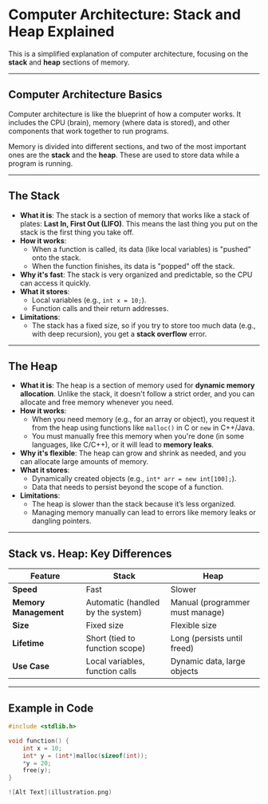 # Computer Architecture: Stack and Heap Explained

This is a simplified explanation of computer architecture, focusing on the **stack** and **heap** sections of memory.

---

## **Computer Architecture Basics**
Computer architecture is like the blueprint of how a computer works. It includes the CPU (brain), memory (where data is stored), and other components that work together to run programs.

Memory is divided into different sections, and two of the most important ones are the **stack** and the **heap**. These are used to store data while a program is running.

---

## **The Stack**
- **What it is**: The stack is a section of memory that works like a stack of plates: **Last In, First Out (LIFO)**. This means the last thing you put on the stack is the first thing you take off.
- **How it works**:
  - When a function is called, its data (like local variables) is "pushed" onto the stack.
  - When the function finishes, its data is "popped" off the stack.
- **Why it's fast**: The stack is very organized and predictable, so the CPU can access it quickly.
- **What it stores**:
  - Local variables (e.g., `int x = 10;`).
  - Function calls and their return addresses.
- **Limitations**:
  - The stack has a fixed size, so if you try to store too much data (e.g., with deep recursion), you get a **stack overflow** error.

---

## **The Heap**
- **What it is**: The heap is a section of memory used for **dynamic memory allocation**. Unlike the stack, it doesn't follow a strict order, and you can allocate and free memory whenever you need.
- **How it works**:
  - When you need memory (e.g., for an array or object), you request it from the heap using functions like `malloc()` in C or `new` in C++/Java.
  - You must manually free this memory when you're done (in some languages, like C/C++), or it will lead to **memory leaks**.
- **Why it's flexible**: The heap can grow and shrink as needed, and you can allocate large amounts of memory.
- **What it stores**:
  - Dynamically created objects (e.g., `int* arr = new int[100];`).
  - Data that needs to persist beyond the scope of a function.
- **Limitations**:
  - The heap is slower than the stack because it’s less organized.
  - Managing memory manually can lead to errors like memory leaks or dangling pointers.

---

## **Stack vs. Heap: Key Differences**
| **Feature**       | **Stack**                          | **Heap**                          |
|--------------------|------------------------------------|-----------------------------------|
| **Speed**          | Fast                              | Slower                           |
| **Memory Management** | Automatic (handled by the system) | Manual (programmer must manage)  |
| **Size**           | Fixed size                        | Flexible size                    |
| **Lifetime**       | Short (tied to function scope)    | Long (persists until freed)      |
| **Use Case**       | Local variables, function calls   | Dynamic data, large objects      |

---

## **Example in Code**
```c
#include <stdlib.h>

void function() {
    int x = 10;
    int* y = (int*)malloc(sizeof(int)); 
    *y = 20;
    free(y);
}

![Alt Text](illustration.png)